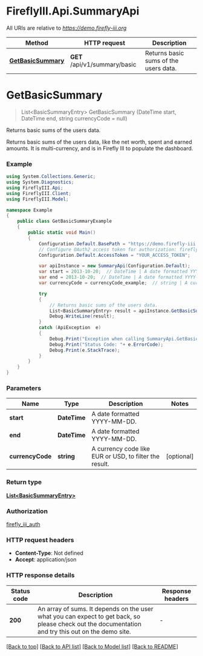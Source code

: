 # FireflyIII.Api.SummaryApi

All URIs are relative to *https://demo.firefly-iii.org*

Method | HTTP request | Description
------------- | ------------- | -------------
[**GetBasicSummary**](SummaryApi.md#getbasicsummary) | **GET** /api/v1/summary/basic | Returns basic sums of the users data.


<a name="getbasicsummary"></a>
# **GetBasicSummary**
> List&lt;BasicSummaryEntry&gt; GetBasicSummary (DateTime start, DateTime end, string currencyCode = null)

Returns basic sums of the users data.

Returns basic sums of the users data, like the net worth, spent and earned amounts. It is multi-currency, and is in Firefly III to populate the dashboard. 

### Example
```csharp
using System.Collections.Generic;
using System.Diagnostics;
using FireflyIII.Api;
using FireflyIII.Client;
using FireflyIII.Model;

namespace Example
{
    public class GetBasicSummaryExample
    {
        public static void Main()
        {
            Configuration.Default.BasePath = "https://demo.firefly-iii.org";
            // Configure OAuth2 access token for authorization: firefly_iii_auth
            Configuration.Default.AccessToken = "YOUR_ACCESS_TOKEN";

            var apiInstance = new SummaryApi(Configuration.Default);
            var start = 2013-10-20;  // DateTime | A date formatted YYYY-MM-DD. 
            var end = 2013-10-20;  // DateTime | A date formatted YYYY-MM-DD. 
            var currencyCode = currencyCode_example;  // string | A currency code like EUR or USD, to filter the result.  (optional) 

            try
            {
                // Returns basic sums of the users data.
                List<BasicSummaryEntry> result = apiInstance.GetBasicSummary(start, end, currencyCode);
                Debug.WriteLine(result);
            }
            catch (ApiException  e)
            {
                Debug.Print("Exception when calling SummaryApi.GetBasicSummary: " + e.Message );
                Debug.Print("Status Code: "+ e.ErrorCode);
                Debug.Print(e.StackTrace);
            }
        }
    }
}
```

### Parameters

Name | Type | Description  | Notes
------------- | ------------- | ------------- | -------------
 **start** | **DateTime**| A date formatted YYYY-MM-DD.  | 
 **end** | **DateTime**| A date formatted YYYY-MM-DD.  | 
 **currencyCode** | **string**| A currency code like EUR or USD, to filter the result.  | [optional] 

### Return type

[**List&lt;BasicSummaryEntry&gt;**](BasicSummaryEntry.md)

### Authorization

[firefly_iii_auth](../README.md#firefly_iii_auth)

### HTTP request headers

 - **Content-Type**: Not defined
 - **Accept**: application/json

### HTTP response details
| Status code | Description | Response headers |
|-------------|-------------|------------------|
| **200** | An array of sums. It depends on the user what you can expect to get back, so please check out the documentation and try this out on the demo site. |  -  |

[[Back to top]](#) [[Back to API list]](../README.md#documentation-for-api-endpoints) [[Back to Model list]](../README.md#documentation-for-models) [[Back to README]](../README.md)

